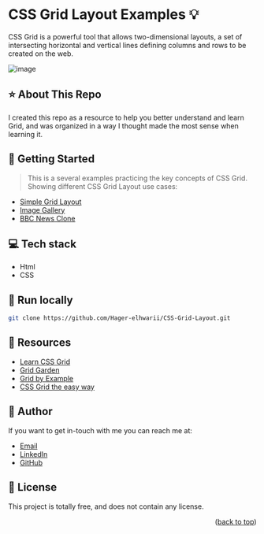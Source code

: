 # CSS Grid Layout Examples :bulb: 
<a name="readme-top"></a>
CSS Grid is a powerful tool that allows  two-dimensional layouts, a set of intersecting horizontal and vertical lines defining columns and rows to be created on the web.

![image](https://github.com/Hager-elhwarii/CSS-Grid/assets/80959882/057a48bb-9d5b-4426-acf1-6a20cb27384e)

## ⭐ About This Repo
I created this repo as a resource to help you better understand and learn Grid, and was organized in a way I thought made the most sense when learning it.

## 🚀 Getting Started 
> This is a several examples practicing the key concepts of CSS Grid. Showing different CSS Grid Layout use cases:

- [Simple Grid Layout](https://simple-grid-layout-dottie.netlify.app/)
- [Image Gallery](https://image-gallery-dottie.netlify.app/)
- [BBC News Clone](https://bbc-news-clone-dottie.netlify.app/)
  
## 💻 Tech stack
- Html
- CSS

##  🔐 Run locally 

```bash
git clone https://github.com/Hager-elhwarii/CSS-Grid-Layout.git
```

## 📌 Resources
- [Learn CSS Grid](https://scrimba.com/learn/cssgrid)
- [Grid Garden](https://cssgridgarden.com/)
- [Grid by Example](https://gridbyexample.com/examples/)
- [CSS Grid the easy way](https://www.youtube.com/watch?v=rg7Fvvl3taU)

## 🦄 Author
If you want to get in-touch with me you can reach me at:

-  [Email](https://mail.google.com/mail/u/0/?to=hager.a.elhawary@gmail.com&fs=1&tf=cm)
-  [LinkedIn](https://www.linkedin.com/in/hager-omar-elhawary/)
-  [GitHub](https://github.com/Hager-elhwarii)

## 📘 License
This project is totally free,  and does not contain any license.

<p align="right">(<a href="#readme-top">back to top</a>)</p>
